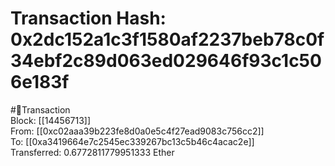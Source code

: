 
Transaction Hash: 0x2dc152a1c3f1580af2237beb78c0f34ebf2c89d063ed029646f93c1c506e183f
====================================================================================
  
#💸Transaction  
Block: [[14456713]]  
From: [[0xc02aaa39b223fe8d0a0e5c4f27ead9083c756cc2]]  
To: [[0xa3419664e7c2545ec339267bc13c5b46c4acac2e]]  
Transferred: 0.6772811779951333 Ether